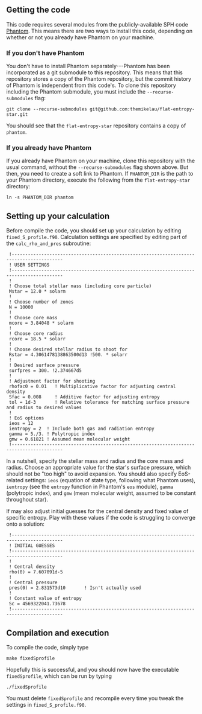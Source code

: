 ## Getting the code
This code requires several modules from the publicly-available SPH code [Phantom](https://github.com/danieljprice/phantom). This means there are two ways to install this code, depending on whether or not you already have Phantom on your machine.

### If you don't have Phantom
You don't have to install Phantom separately---Phantom has been incorporated as a git submodule to this repository. This means that this repository stores a copy of the Phantom repository, but the commit history of Phantom is independent from this code's. To clone this repository including the Phantom submodule, you must include the `--recurse-submodules` flag:
```
git clone --recurse-submodules git@github.com:themikelau/flat-entropy-star.git
```
You should see that the `flat-entropy-star` repository contains a copy of `phantom`.

### If you already have Phantom
If you already have Phantom on your machine, clone this repository with the usual command, without the `--recurse-submodules` flag shown above. But then, you need to create a soft link to Phantom. If `PHANTOM_DIR` is the path to your Phantom directory, execute the following from the `flat-entropy-star` directory:
```
ln -s PHANTOM_DIR phantom
```
## Setting up your calculation
Before compile the code, you should set up your calculation by editing `fixed_S_profile.f90`. Calculation settings are specified by editing part of the `calc_rho_and_pres` subroutine:
```
 !-----------------------------------------------------------------------------------------
 ! USER SETTINGS
 !-----------------------------------------------------------------------------------------
 !
 ! Choose total stellar mass (including core particle)
 Mstar = 12.0 * solarm
 !
 ! Choose number of zones
 N = 10000
 !
 ! Choose core mass
 mcore = 3.84048 * solarm
 !
 ! Choose core radius
 rcore = 18.5 * solarr
 !
 ! Choose desired stellar radius to shoot for
 Rstar = 4.3061478138863500d13 !500. * solarr
 !
 ! Desired surface pressure
 surfpres = 300. !2.374667d5
 !
 ! Adjustment factor for shooting
 rhofac0 = 0.01   ! Multiplicative factor for adjusting central density
 Sfac = 0.008     ! Additive factor for adjusting entropy
 tol = 1d-3       ! Relative tolerance for matching surface pressure and radius to desired values
 !
 ! EoS options
 ieos = 12
 ientropy = 2  ! Include both gas and radiation entropy
 gamma = 5./3. ! Polytropic index
 gmw = 0.61821 ! Assumed mean molecular weight
 !-----------------------------------------------------------------------------------------
```
In a nutshell, specify the stellar mass and radius and the core mass and radius. Choose an appropriate value for the star's surface pressure, which should not be "too high" to avoid expansion. You should also specify EoS-related settings: `ieos` (equation of state type, following what Phantom uses), `ientropy` (see the `entropy` function in Phantom's `eos` module), `gamma` (polytropic index), and `gmw` (mean molecular weight, assumed to be constant throughout star).

If may also adjust initial guesses for the central density and fixed value of specific entropy. Play with these values if the code is struggling to converge onto a solution:
```
 !-----------------------------------------------------------------------------------------
 ! INITIAL GUESSES
 !-----------------------------------------------------------------------------------------
 !
 ! Central density
 rho(0) = 7.607091d-5
 !
 ! Central pressure
 pres(0) = 2.831573d10       ! Isn't actually used
 !
 ! Constant value of entropy
 Sc = 4569322041.73678
 !-----------------------------------------------------------------------------------------
```

## Compilation and execution
To compile the code, simply type
```
make fixedSprofile
```
Hopefully this is successful, and you should now have the executable `fixedSprofile`, which can be run by typing
```
./fixedSprofile
```
You must delete `fixedSprofile` and recompile every time you tweak the settings in `fixed_S_profile.f90`.